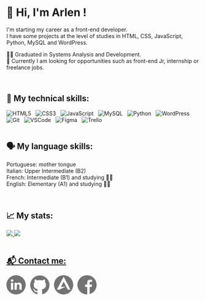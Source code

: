 # 👋 Hi, I'm Arlen !

I'm starting my career as a front-end developer.  
I have some projects at the level of studies in HTML, CSS, JavaScript, Python, MySQL and WordPress.

👨‍🎓 Graduated in Systems Analysis and Development.  
🔭 Currently I am looking for opportunities such as front-end Jr, internship or freelance jobs.  

<br>

## 🔧 My technical skills: 

<div>
  <img alt="HTML5" height="50" width="50" src="https://cdn.jsdelivr.net/gh/devicons/devicon/icons/html5/html5-plain-wordmark.svg" />
  &nbsp;
  <img alt="CSS3" height="50" width="50" src="https://cdn.jsdelivr.net/gh/devicons/devicon/icons/css3/css3-plain-wordmark.svg" />
  &nbsp;
  <img alt="JavaScript" height="50" width="50" src="https://cdn.jsdelivr.net/gh/devicons/devicon/icons/javascript/javascript-original.svg" />
  &nbsp;
  <img alt="MySQL" height="50" width="50" src="https://cdn.jsdelivr.net/gh/devicons/devicon/icons/mysql/mysql-original-wordmark.svg" />
  &nbsp;
  <img alt="Python" height="50" width="50" src="https://cdn.jsdelivr.net/gh/devicons/devicon/icons/python/python-original-wordmark.svg" />
  &nbsp;
  <img alt="WordPress" height="50" width="50" src="https://cdn.jsdelivr.net/gh/devicons/devicon/icons/wordpress/wordpress-plain-wordmark.svg" />
  &nbsp;
  <img alt="Git" height="50" width="50" src="https://cdn.jsdelivr.net/gh/devicons/devicon/icons/git/git-original-wordmark.svg" />
  &nbsp;
  <img alt="VSCode" height="50" width="50" src="https://cdn.jsdelivr.net/gh/devicons/devicon/icons/vscode/vscode-original-wordmark.svg" />
  &nbsp;
  <img alt="Figma" height="50" width="50" src="https://cdn.jsdelivr.net/gh/devicons/devicon/icons/figma/figma-original.svg" />
  &nbsp;
  <img alt="Trello" height="50" width="50" src="https://cdn.jsdelivr.net/gh/devicons/devicon/icons/trello/trello-plain-wordmark.svg" />
  &nbsp;
</div>  

<br>

## 🗣️ My language skills:
Portuguese: mother tongue  
Italian: Upper Intermediate (B2)  
French: Intermediate (B1) and studying ✍🏻  
English: Elementary (A1) and studying ✍🏻  

<br>

## 📈 My stats:

<div>
  <a href="https://github.com/arlendev">
  <img height="180em" src="https://github-readme-stats.vercel.app/api?username=arlendev&show_icons=true&theme=gruvbox_light&include_all_commits=true&count_private=true"/>
  <img height="180em" src="https://github-readme-stats.vercel.app/api/top-langs/?username=arlendev&layout=compact&langs_count=7&theme=gruvbox_light"/>
</div>  

<br>

## 📬 Contact me: 
  
<div>
  <a href="https://www.linkedin.com/in/arlen-possamai-9899791a9/" target="_blank"><img height="50" width="50" src="https://github.com/arlendev/arlendev/blob/main/assets/images/linkedinGrey.png"></a>
  &nbsp;
  <a href="https://github.com/arlendev" target="_blank"><img height="50" width="50" src="https://github.com/arlendev/arlendev/blob/main/assets/images/githubGrey.png"></a>
  &nbsp;
  <a href="https://arlendev.github.io/portfolio/" target="_blank"><img height="50" width="50" src="https://github.com/arlendev/arlendev/blob/main/assets/images/arlenGrey.png"></a>
  &nbsp;
  <a href="https://www.facebook.com/arlen.possamai" target="_blank"><img height="50" width="50" src="https://github.com/arlendev/arlendev/blob/main/assets/images/facebookGrey.png"></a>
</div>

